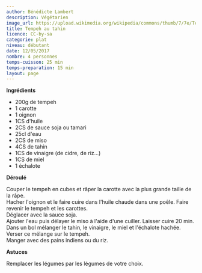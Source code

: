```yaml
---
author: Bénédicte Lambert
description: Végétarien
image_url: https://upload.wikimedia.org/wikipedia/commons/thumb/7/7e/Tempeh_raw.jpg/512px-Tempeh_raw.jpg
title: Tempeh au tahin
licence: CC-by-sa
categorie: plat
niveau: débutant
date: 12/05/2017
nombre: 4 personnes
temps-cuisson: 25 min
temps-preparation: 15 min
layout: page
---
```



**Ingrédients**  
 

* 200g de tempeh
* 1 carotte
* 1 oignon 
* 1CS d'huile
* 2CS de sauce soja ou tamari
* 25cl d'eau
* 2CS de miso
* 4CS de tahin
* 1CS de vinaigre (de cidre, de riz...)
* 1CS de miel
* 1 échalote



**Déroulé**

 Couper le tempeh en cubes et râper la carotte avec la plus grande taille de la râpe.  
Hacher l'oignon et le faire cuire dans l'huile chaude dans une poêle. Faire revenir le tempeh et les carottes.  
Déglacer avec la sauce soja.  
Ajouter l'eau puis délayer le miso à l'aide d'une cuiller. Laisser cuire 20 min.  
Dans un bol mélanger le tahin, le vinaigre, le miel et l'échalote hachée.  
Verser ce mélange sur le tempeh.  
Manger avec des pains indiens ou du riz.  


**Astuces** 

Remplacer les légumes par les légumes de votre choix.  

